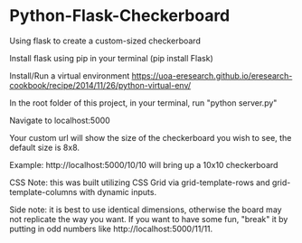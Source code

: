 # Python-Flask-Checkerboard
Using flask to create a custom-sized checkerboard

Install flask using pip in your terminal (pip install Flask) 

Install/Run a virtual environment
https://uoa-eresearch.github.io/eresearch-cookbook/recipe/2014/11/26/python-virtual-env/

In the root folder of this project, in your terminal, run "python server.py"

Navigate to localhost:5000

Your custom url will show the size of the checkerboard you wish to see, the default size is 8x8.

Example: http://localhost:5000/10/10 will bring up a 10x10 checkerboard

CSS Note: this was built utilizing CSS Grid via grid-template-rows and grid-template-columns with dynamic inputs.

Side note: it is best to use identical dimensions, otherwise the board may not replicate the way you want.  If you want to have some fun, "break" it by putting in odd numbers like http://localhost:5000/11/11.
